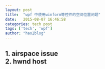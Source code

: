 ```yaml
---
layout: post
title:  "wpf 中使用winform等控件的空间位置问题"
date:   2015-08-07 16:46:58
categories: tech post
tags: ['tech', 'wpf']
author: "hao2blog"
---
```

<h2>
	1. airspace issue<br/>
	2. hwnd host<br/>
</h2>